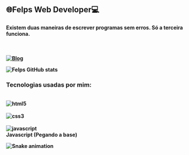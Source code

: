 ## <strong>🌐Felps Web Developer💻
#### Existem duas maneiras de escrever programas sem erros. Só a terceira funciona.
<br>

[![Blog](https://img.shields.io/badge/Instagram-E4405F?style=for-the-badge&logo=instagram&logoColor=white)](https://www.instagram.com/on.sites_/)

![Felps GitHub stats](https://github-readme-stats.vercel.app/api?username=felpsadr4&show_icons=true&theme=dark)

### Tecnologias usadas por mim:

<div style="display: inline_block"><br/>
    <img align="center" alt="html5" src="https://img.shields.io/badge/HTML5-E34F26?style=for-the-badge&logo=html5&logoColor=white">
    </div>
    <div style="display: inline_block"><br/>
    <img align="center" alt="css3" src="https://img.shields.io/badge/CSS3-1572B6?style=for-the-badge&logo=css3&logoColor=white">
    </div>
    <div style="display: inline_block"><br/>
    <img align="center" alt="javascript" src="https://img.shields.io/badge/JavaScript-323330?style=for-the-badge&logo=javascript&logoColor=F7DF1E">
    </div>
    Javascript (Pegando a base)
    
  ![Snake animation](https://github.com/felpsadr4/felpsadr4/blob/output/github-contribution-grid-snake.svg)

</div>
